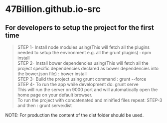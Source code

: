 # 47Billion.github.io-src

## For developers to setup the project for the first time

> STEP 1- Install node modules using(This will fetch all the plugins needed to setup the environment e.g. all the grunt plugins) : npm install <br>
> STEP 2- Install bower dependencies using(This will fetch all the project specific dependencies declared as bower dependencies into the bower.json file) : bower install  <br>
> STEP 3- Build the project using grunt command : grunt --force  <br>
> STEP 4- To run the app while development do: grunt serve  <br>
This will run the server on 9000 port and will automatically open the home page on your default browser.  <br>
To run the project with concatenated and minified files repeat: STEP-3 and then : grunt serve:dist  <br>


NOTE: For production the content of the dist folder should be used.
